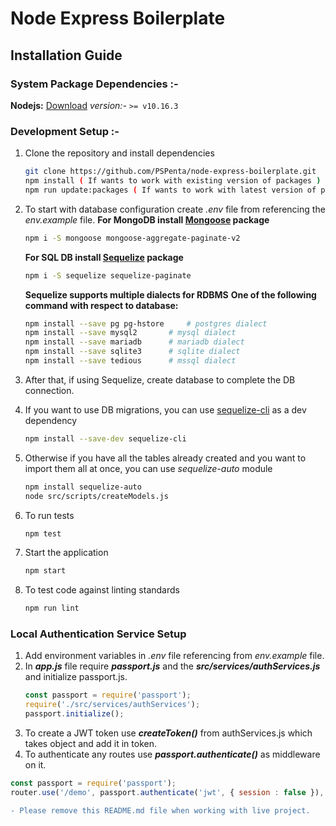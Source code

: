 # Node Express Boilerplate

## Installation Guide

### System Package Dependencies :-
 **Nodejs:** [Download](https://nodejs.org/en/download/)
_version:-_ `>= v10.16.3`

### Development Setup :-
1. Clone the repository and install dependencies
	 ```bash
	 git clone https://github.com/PSPenta/node-express-boilerplate.git
	 npm install ( If wants to work with existing version of packages )
	 npm run update:packages ( If wants to work with latest version of packages )
	```
2. To start with database configuration create *.env* file from referencing the *env.example* file.
	**For MongoDB install [Mongoose](https://mongoosejs.com/) package**
	```bash
	npm i -S mongoose mongoose-aggregate-paginate-v2
	```

	**For SQL DB install [Sequelize](https://sequelize.org/v5/) package**
	```bash
	npm i -S sequelize sequelize-paginate
	```

	**Sequelize supports multiple dialects for RDBMS**
	**One of the following command with respect to database:**
	```bash
	npm install --save pg pg-hstore 	# postgres dialect
	npm install --save mysql2 		# mysql dialect
	npm install --save mariadb 		# mariadb dialect
	npm install --save sqlite3 		# sqlite dialect
	npm install --save tedious 		# mssql dialect
	```
3. After that, if using Sequelize, create database to complete the DB connection.
4. If you want to use DB migrations, you can use [sequelize-cli](https://sequelize.org/master/manual/migrations.html) as a dev dependency
	```bash
	npm install --save-dev sequelize-cli
	```
5. Otherwise if you have all the tables already created and you want to import them all at once, you can use *sequelize-auto* module
	```bash
	npm install sequelize-auto
	node src/scripts/createModels.js
	```
6. To run tests
	```bash
	npm test
	```
7. Start the application
	```bash
	npm start
	```
8. To test code against linting standards
	```bash
	npm run lint
	```

### Local Authentication Service Setup
1. Add environment variables in *.env* file referencing from *env.example* file.
2. In ***app.js*** file require ***passport.js*** and the ***src/services/authServices.js*** and initialize passport.js.
	```js
	const passport = require('passport');
	require('./src/services/authServices');
	passport.initialize();
	```
3. To create a JWT token use ***createToken()*** from authServices.js which takes object and add it in token.
4. To authenticate any routes use ***passport.authenticate()*** as middleware on it.
```js
const passport = require('passport');
router.use('/demo', passport.authenticate('jwt', { session : false }), (req, res) => {});
```

```diff
- Please remove this README.md file when working with live project.
```
